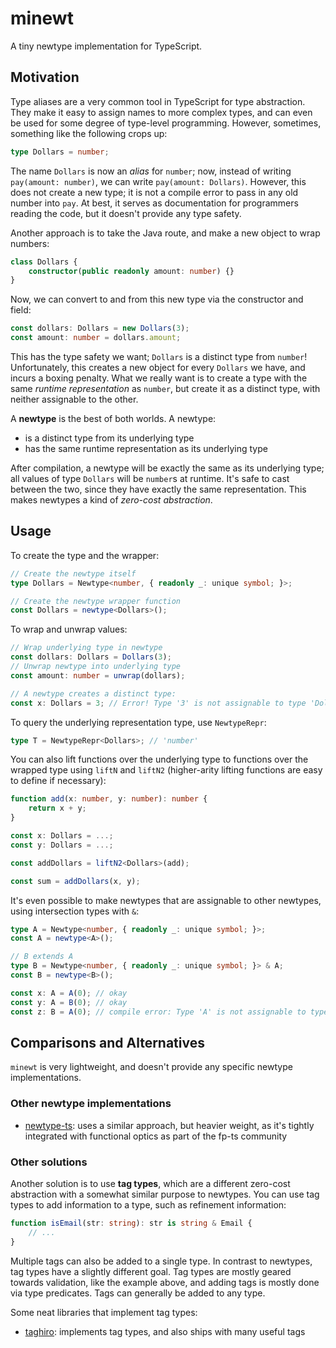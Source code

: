 # minewt

A tiny newtype implementation for TypeScript.

## Motivation

Type aliases are a very common tool in TypeScript for type abstraction. They
make it easy to assign names to more complex types, and can even be used for
some degree of type-level programming. However, sometimes, something like the
following crops up:

```typescript
type Dollars = number;
```

The name `Dollars` is now an _alias_ for `number`; now, instead of writing
`pay(amount: number)`, we can write `pay(amount: Dollars)`. However, this does
not create a new type; it is not a compile error to pass in any old number into
`pay`. At best, it serves as documentation for programmers reading the code, but
it doesn't provide any type safety.

Another approach is to take the Java route, and make a new object to wrap
numbers:

```typescript
class Dollars {
    constructor(public readonly amount: number) {}
}
```

Now, we can convert to and from this new type via the constructor and field:

```typescript
const dollars: Dollars = new Dollars(3);
const amount: number = dollars.amount;
```

This has the type safety we want; `Dollars` is a distinct type from `number`!
Unfortunately, this creates a new object for every `Dollars` we have, and incurs
a boxing penalty. What we really want is to create a type with the same _runtime
representation_ as `number`, but create it as a distinct type, with neither
assignable to the other.

A **newtype** is the best of both worlds. A newtype:

* is a distinct type from its underlying type
* has the same runtime representation as its underlying type

After compilation, a newtype will be exactly the same as its underlying type;
all values of type `Dollars` will be `number`s at runtime. It's safe to cast
between the two, since they have exactly the same representation. This makes
newtypes a kind of _zero-cost abstraction_.

## Usage

To create the type and the wrapper:

```typescript
// Create the newtype itself
type Dollars = Newtype<number, { readonly _: unique symbol; }>;

// Create the newtype wrapper function
const Dollars = newtype<Dollars>();
```

To wrap and unwrap values:

```typescript
// Wrap underlying type in newtype
const dollars: Dollars = Dollars(3);
// Unwrap newtype into underlying type
const amount: number = unwrap(dollars);

// A newtype creates a distinct type:
const x: Dollars = 3; // Error! Type '3' is not assignable to type 'Dollars'
```

To query the underlying representation type, use `NewtypeRepr`:

```typescript
type T = NewtypeRepr<Dollars>; // 'number'
```

You can also lift functions over the underlying type to functions over the
wrapped type using `liftN` and `liftN2` (higher-arity lifting functions are easy
to define if necessary):

```typescript
function add(x: number, y: number): number {
    return x + y;
}

const x: Dollars = ...;
const y: Dollars = ...;

const addDollars = liftN2<Dollars>(add);

const sum = addDollars(x, y);
```

It's even possible to make newtypes that are assignable to other newtypes, using
intersection types with `&`:

```typescript
type A = Newtype<number, { readonly _: unique symbol; }>;
const A = newtype<A>();

// B extends A
type B = Newtype<number, { readonly _: unique symbol; }> & A;
const B = newtype<B>();

const x: A = A(0); // okay
const y: A = B(0); // okay
const z: B = A(0); // compile error: Type 'A' is not assignable to type 'B'
```

## Comparisons and Alternatives

`minewt` is very lightweight, and doesn't provide any specific newtype
implementations.

### Other newtype implementations

* [newtype-ts](https://github.com/gcantl/newtype-ts): uses a similar approach,
  but heavier weight, as it's tightly integrated with functional optics as
  part of the fp-ts community

### Other solutions

Another solution is to use **tag types**, which are a different zero-cost
abstraction with a somewhat similar purpose to newtypes. You can use tag types
to add information to a type, such as refinement information:

```typescript
function isEmail(str: string): str is string & Email {
    // ...
}
```

Multiple tags can also be added to a single type. In contrast to newtypes, tag
types have a slightly different goal. Tag types are mostly geared towards
validation, like the example above, and adding tags is mostly done via type
predicates. Tags can generally be added to any type.

Some neat libraries that implement tag types:

* [taghiro](https://github.com/sveseme/taghiro): implements tag types, and also
  ships with many useful tags

